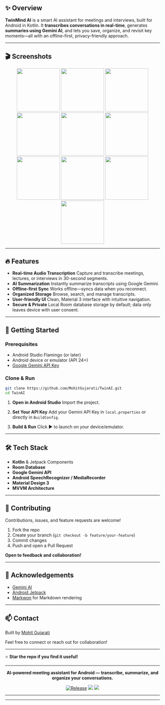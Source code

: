 ## ✨ Overview

**TwinMind AI** is a smart AI assistant for meetings and interviews, built for Android in Kotlin.
It **transcribes conversations in real-time**, generates **summaries using Gemini AI**, and lets you save, organize, and revisit key moments—all with an offline-first, privacy-friendly approach.

---

## 🎬 Screenshots

<p align="center">
  <img src="https://github.com/user-attachments/assets/eea44f78-fe36-4262-8f4e-89f943f3745c" width="140"/>
  <img src="https://github.com/user-attachments/assets/97e23bc9-a4b2-4c51-b594-5809b6c289a4" width="140"/>
  <img src="https://github.com/user-attachments/assets/4201e8fe-3389-4285-baa1-00c1205cfa9d" width="140"/>
  <img src="https://github.com/user-attachments/assets/947cad03-5c0e-4606-a26b-c5fa6d39b1f6" width="140"/>
   <img src="https://github.com/user-attachments/assets/5c3781ee-3dfa-4d5e-86a7-9145742187d5" width="140"/>
  <img src="https://github.com/user-attachments/assets/23302cc1-9b7b-401a-b92e-96751feafa9e" width="140"/>
  <img src="https://github.com/user-attachments/assets/b6332adb-d48e-445d-8f15-bc77d2d9d2bd" width="140"/>
  <img src="https://github.com/user-attachments/assets/a109934b-caf5-4de6-b2a9-8dcbeb6bf298" width="140"/>
  <img src="https://github.com/user-attachments/assets/03127eda-efa1-4f4a-ac12-1c14c0d75f9b" width="140"/>
  <img src="https://github.com/user-attachments/assets/c890d67a-43fb-472b-9ef5-91ea68cd6700" width="140"/>
</p>

---

## 🔥 Features

* **Real-time Audio Transcription**
  Capture and transcribe meetings, lectures, or interviews in 30-second segments.
* **AI Summarization**
  Instantly summarize transcripts using Google Gemini.
* **Offline-first Sync**
  Works offline—syncs data when you reconnect.
* **Organized Storage**
  Browse, search, and manage transcripts.
* **User-friendly UI**
  Clean, Material 3 interface with intuitive navigation.
* **Secure & Private**
  Local Room database storage by default; data only leaves device with user consent.

---

## 🚀 Getting Started

### Prerequisites

* Android Studio Flamingo (or later)
* Android device or emulator (API 24+)
* [Google Gemini API Key](https://makersuite.google.com/app/apikey)

### Clone & Run

```bash
git clone https://github.com/MohitGujarati/TwinAI.git
cd TwinAI
```

1. **Open in Android Studio**
   Import the project.

2. **Set Your API Key**
   Add your Gemini API Key in `local.properties` or directly in `BuildConfig`.

3. **Build & Run**
   Click ▶️ to launch on your device/emulator.

---

## 🛠️ Tech Stack

* **Kotlin** & Jetpack Components
* **Room Database**
* **Google Gemini API**
* **Android SpeechRecognizer / MediaRecorder**
* **Material Design 3**
* **MVVM Architecture**

---

## 🤝 Contributing

Contributions, issues, and feature requests are welcome!

1. Fork the repo
2. Create your branch (`git checkout -b feature/your-feature`)
3. Commit changes
4. Push and open a Pull Request

**Open to feedback and collaboration!**

---

## 🙌 Acknowledgements

* [Gemini AI](https://ai.google.dev/)
* [Android Jetpack](https://developer.android.com/jetpack)
* [Markwon](https://github.com/noties/Markwon) for Markdown rendering

---

## 📫 Contact

Built by [Mohit Gujarati](https://www.linkedin.com/in/mohitgujarati/)

Feel free to connect or reach out for collaboration!

---

⭐️ **Star the repo if you find it useful!**

---

<p align="center"><b>AI-powered meeting assistant for Android — transcribe, summarize, and organize your conversations.</b></p>
<p align="center">
  <a href="https://github.com/MohitGujarati/TwinAI/releases"><img src="https://img.shields.io/github/v/release/MohitGujarati/TwinAI" alt="Release"></a>
  <a href="https://github.com/MohitGujarati/TwinAI/stargazers"><img src="https://img.shields.io/github/stars/MohitGujarati/TwinAI?style=social"></a>
  <a href="https://github.com/MohitGujarati/TwinAI/issues"><img src="https://img.shields.io/github/issues/MohitGujarati/TwinAI"></a>
</p>

---

---

